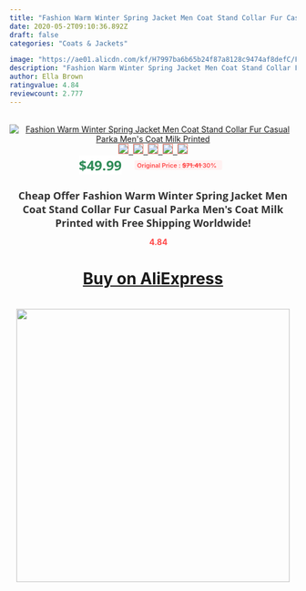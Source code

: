```yaml
---
title: "Fashion Warm Winter Spring Jacket Men Coat Stand Collar Fur Casual Parka Men's Coat Milk Printed"
date: 2020-05-2T09:10:36.892Z
draft: false
categories: "Coats & Jackets"

image: "https://ae01.alicdn.com/kf/H7997ba6b65b24f87a8128c9474af8defC/Fashion-Warm-Winter-Spring-Jacket-Men-Coat-Stand-Collar-Fur-Casual-Parka-Men-s-Coat-Milk.png_220x220.png"
description: "Fashion Warm Winter Spring Jacket Men Coat Stand Collar Fur Casual Parka Men's Coat Milk Printed"
author: Ella Brown
ratingvalue: 4.84
reviewcount: 2.777
---
```

<br>
<div style="text-align: center;">
<a href="https://s.click.aliexpress.com/e/_9wTzsD" target="_blank" rel="nofollow noopener noreferrer"><img alt="Fashion Warm Winter Spring Jacket Men Coat Stand Collar Fur Casual Parka Men's Coat Milk Printed" class="magnifier-image" src="https://ae01.alicdn.com/kf/H7997ba6b65b24f87a8128c9474af8defC/Fashion-Warm-Winter-Spring-Jacket-Men-Coat-Stand-Collar-Fur-Casual-Parka-Men-s-Coat-Milk.png_220x220.png_640x640.jpg">
<br>
<img style="border:1px solid salmon" src="https://ae01.alicdn.com/kf/H7997ba6b65b24f87a8128c9474af8defC/Fashion-Warm-Winter-Spring-Jacket-Men-Coat-Stand-Collar-Fur-Casual-Parka-Men-s-Coat-Milk.png_120x120.jpg">&nbsp;&nbsp;<img style="border:1px solid salmon" src="https://ae01.alicdn.com/kf/H7e2aa46949784772b50e096972ec820ev/Fashion-Warm-Winter-Spring-Jacket-Men-Coat-Stand-Collar-Fur-Casual-Parka-Men-s-Coat-Milk.jpg_120x120.jpg">&nbsp;&nbsp;<img style="border:1px solid salmon" src="https://ae01.alicdn.com/kf/H2804a2778c96462da23437ea7b651d35G/Fashion-Warm-Winter-Spring-Jacket-Men-Coat-Stand-Collar-Fur-Casual-Parka-Men-s-Coat-Milk.jpg_120x120.jpg">&nbsp;&nbsp;<img style="border:1px solid salmon" src="https://ae01.alicdn.com/kf/Hd054a16b9fef4c19946044b64f15840ft/Fashion-Warm-Winter-Spring-Jacket-Men-Coat-Stand-Collar-Fur-Casual-Parka-Men-s-Coat-Milk.jpg_120x120.jpg">&nbsp;&nbsp;<img style="border:1px solid salmon" src="https://ae01.alicdn.com/kf/Hf39a79b53549495198364f6e68059658A/Fashion-Warm-Winter-Spring-Jacket-Men-Coat-Stand-Collar-Fur-Casual-Parka-Men-s-Coat-Milk.jpg_120x120.jpg"></a></div><br0>
<div style="text-align: center;"><span style="background-color: white; border: 0px; box-sizing: border-box; color: seagreen; display: inline-block; font-family: &quot;open sans&quot; , &quot;arial&quot; , &quot;helvetica&quot; , sans-serif , &quot;heiti&quot;; font-size: 24px; font-stretch: inherit; font-weight: 700; line-height: inherit; margin: 0px 10px 0px 0px; padding: 0px; vertical-align: middle;">$49.99 </span>
<span style="background: rgb(255 , 241 , 241); border-radius: 3px; border: 0px; box-sizing: border-box; color: #ff4747; display: inline-block; font-family: inherit; font-size: 12px; font-stretch: inherit; font-style: inherit; font-variant: inherit; font-weight: 600; line-height: inherit; margin: 0px; padding: 2px 5px; transform: scale(0.9); vertical-align: middle;">Original Price : <b style="text-decoration: line-through;">$71.41 </b> 30%&nbsp;&nbsp;</span></div>
<h1 style="color: #333333; display: inline-block; font-family: &quot;open sans&quot; , &quot;arial&quot; , &quot;helvetica&quot; , sans-serif , &quot;heiti&quot;; font-size: 18px; font-stretch: inherit; font-weight: 700; text-align: center;">Cheap Offer Fashion Warm Winter Spring Jacket Men Coat Stand Collar Fur Casual Parka Men's Coat Milk Printed with Free Shipping Worldwide!</h1>
<div style="color: #ff4747; text-align: center;">
<img src="https://4.bp.blogspot.com/-M0ZcTcb-5uY/XleCXlxnR4I/AAAAAAAAAEc/OrjgMkXV1oMQFaCRZj5HQwOCBcu3w1FegCPcBGAYYCw/s1600/star.png" style="height: 15px;">&nbsp;<b>4.84</b></div>
<div class="button_cont" align="center"><a class="buynow_a" href="https://s.click.aliexpress.com/e/_9wTzsD" target="_blank" rel="nofollow noopener noreferrer"><H1>Buy on AliExpress</H1></a></div><br>
<div class="separator" style="clear: both; text-align: center;">
<img src="https://lh3.googleusercontent.com/-pTy5HemUv9M/XlePHvY0dAI/AAAAAAAAAE4/0nX5iRUoIWY8eMW9Dpxeirr157OZliDIgCLcBGAsYHQ/s1600/badge.gif" width="480">
</div>
